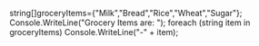 string[]groceryItems={"Milk","Bread","Rice","Wheat","Sugar"};
Console.WriteLine("Grocery Items are: ");
foreach (string item in groceryItems)
Console.WriteLine("-" + item);
